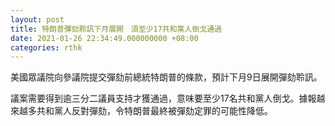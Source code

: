```yaml
---
layout: post
title: 特朗普彈劾聆訊下月展開　須至少17共和黨人倒戈通過
date: 2021-01-26 22:34:49.000000000 +08:00
categories: rthk
---
```


美國眾議院向參議院提交彈劾前總統特朗普的條款，預計下月9日展開彈劾聆訊。

議案需要得到逾三分二議員支持才獲通過，意味要至少17名共和黨人倒戈。據報越來越多共和黨人反對彈劾，令特朗普最終被彈劾定罪的可能性降低。
